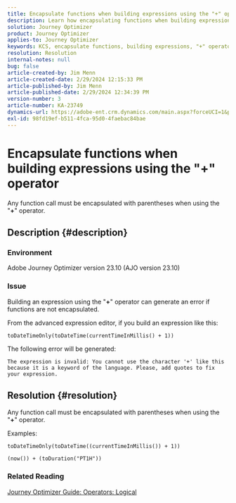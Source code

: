 ```yaml
---
title: Encapsulate functions when building expressions using the "+" operator
description: Learn how encapsulating functions when building expressions using the "+" operator avoids errors in Adobe Journey Optimizer version 23.10.
solution: Journey Optimizer
product: Journey Optimizer
applies-to: Journey Optimizer
keywords: KCS, encapsulate functions, building expressions, "+" operator, Troubleshooting, AJO version 23.10, Adobe Journey Optimizer version 23.10
resolution: Resolution
internal-notes: null
bug: false
article-created-by: Jim Menn
article-created-date: 2/29/2024 12:15:33 PM
article-published-by: Jim Menn
article-published-date: 2/29/2024 12:34:39 PM
version-number: 3
article-number: KA-23749
dynamics-url: https://adobe-ent.crm.dynamics.com/main.aspx?forceUCI=1&pagetype=entityrecord&etn=knowledgearticle&id=064c0037-fcd6-ee11-9079-6045bd006268
exl-id: 98fd19ef-b511-4fca-95d0-4faebac84bae
---
```

# Encapsulate functions when building expressions using the "+" operator


Any function call must be encapsulated with parentheses when using the "<b>+</b>" operator.

## Description {#description}


### Environment

Adobe Journey Optimizer version 23.10 (AJO version 23.10)

### Issue

Building an expression using the "<b>+</b>" operator can generate an error if functions are not encapsulated.

From the advanced expression editor, if you build an expression like this:


```
toDateTimeOnly(toDateTime(currentTimeInMillis() + 1))
```


The following error will be generated:


```
The expression is invalid: You cannot use the character '+' like this because it is a keyword of the language. Please, add quotes to fix your expression.
```



## Resolution {#resolution}


Any function call must be encapsulated with parentheses when using the "<b>+</b>" operator.

Examples:


```
toDateTimeOnly(toDateTime((currentTimeInMillis()) + 1))
```



```
(now()) + (toDuration("PT1H"))
```


### Related Reading

[Journey Optimizer Guide: Operators: Logical](https://experienceleague.adobe.com/docs/journey-optimizer/using/orchestrate-journeys/building-advanced-conditions-journeys/syntax/operators.html#%2B-2)
